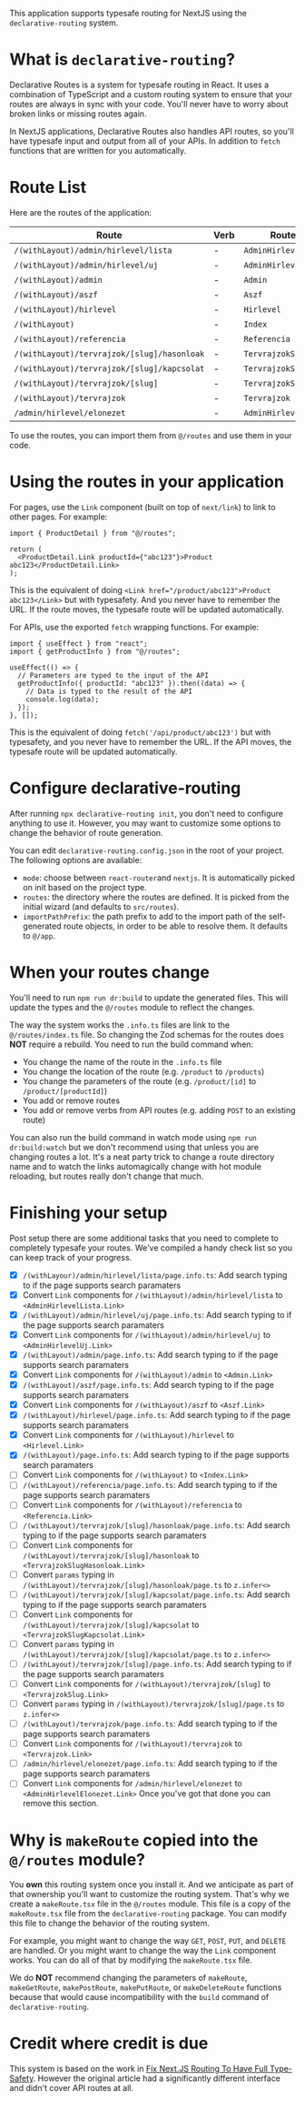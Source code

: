 This application supports typesafe routing for NextJS using the `declarative-routing` system.

# What is `declarative-routing`?

Declarative Routes is a system for typesafe routing in React. It uses a combination of TypeScript and a custom routing system to ensure that your routes are always in sync with your code. You'll never have to worry about broken links or missing routes again.

In NextJS applications, Declarative Routes also handles API routes, so you'll have typesafe input and output from all of your APIs. In addition to `fetch` functions that are written for you automatically.

# Route List

Here are the routes of the application:

| Route | Verb | Route Name | Using It |
| ----- | ---- | ---- | ---- |
| `/(withLayout)/admin/hirlevel/lista` | - | `AdminHirlevelLista` | `<AdminHirlevelLista.Link>` |
| `/(withLayout)/admin/hirlevel/uj` | - | `AdminHirlevelUj` | `<AdminHirlevelUj.Link>` |
| `/(withLayout)/admin` | - | `Admin` | `<Admin.Link>` |
| `/(withLayout)/aszf` | - | `Aszf` | `<Aszf.Link>` |
| `/(withLayout)/hirlevel` | - | `Hirlevel` | `<Hirlevel.Link>` |
| `/(withLayout)` | - | `Index` | `<Index.Link>` |
| `/(withLayout)/referencia` | - | `Referencia` | `<Referencia.Link>` |
| `/(withLayout)/tervrajzok/[slug]/hasonloak` | - | `TervrajzokSlugHasonloak` | `<TervrajzokSlugHasonloak.Link>` |
| `/(withLayout)/tervrajzok/[slug]/kapcsolat` | - | `TervrajzokSlugKapcsolat` | `<TervrajzokSlugKapcsolat.Link>` |
| `/(withLayout)/tervrajzok/[slug]` | - | `TervrajzokSlug` | `<TervrajzokSlug.Link>` |
| `/(withLayout)/tervrajzok` | - | `Tervrajzok` | `<Tervrajzok.Link>` |
| `/admin/hirlevel/elonezet` | - | `AdminHirlevelElonezet` | `<AdminHirlevelElonezet.Link>` |

To use the routes, you can import them from `@/routes` and use them in your code.

# Using the routes in your application

For pages, use the `Link` component (built on top of `next/link`) to link to other pages. For example:

```tsx
import { ProductDetail } from "@/routes";

return (
  <ProductDetail.Link productId={"abc123"}>Product abc123</ProductDetail.Link>
);
```

This is the equivalent of doing `<Link href="/product/abc123">Product abc123</Link>` but with typesafety. And you never have to remember the URL. If the route moves, the typesafe route will be updated automatically.

For APIs, use the exported `fetch` wrapping functions. For example:

```tsx
import { useEffect } from "react";
import { getProductInfo } from "@/routes";

useEffect(() => {
  // Parameters are typed to the input of the API
  getProductInfo({ productId: "abc123" }).then((data) => {
    // Data is typed to the result of the API
    console.log(data);
  });
}, []);
```

This is the equivalent of doing `fetch('/api/product/abc123')` but with typesafety, and you never have to remember the URL. If the API moves, the typesafe route will be updated automatically.

# Configure declarative-routing

After running `npx declarative-routing init`, you don't need to configure anything to use it.
However, you may want to customize some options to change the behavior of route generation.

You can edit `declarative-routing.config.json` in the root of your project. The following options are available:

- `mode`: choose between `react-router`and `nextjs`. It is automatically picked on init based on the project type.
- `routes`: the directory where the routes are defined. It is picked from the initial wizard (and defaults to `src/routes`).
- `importPathPrefix`: the path prefix to add to the import path of the self-generated route objects, in order to be able to resolve them. It defaults to `@/app`.

# When your routes change

You'll need to run `npm run dr:build` to update the generated files. This will update the types and the `@/routes` module to reflect the changes.

The way the system works the `.info.ts` files are link to the `@/routes/index.ts` file. So changing the Zod schemas for the routes does **NOT** require a rebuild. You need to run the build command when:

- You change the name of the route in the `.info.ts` file
- You change the location of the route (e.g. `/product` to `/products`)
- You change the parameters of the route (e.g. `/product/[id]` to `/product/[productId]`)
- You add or remove routes
- You add or remove verbs from API routes (e.g. adding `POST` to an existing route)

You can also run the build command in watch mode using `npm run dr:build:watch` but we don't recommend using that unless you are changing routes a lot. It's a neat party trick to change a route directory name and to watch the links automagically change with hot module reloading, but routes really don't change that much.

# Finishing your setup

Post setup there are some additional tasks that you need to complete to completely typesafe your routes. We've compiled a handy check list so you can keep track of your progress.

- [x] `/(withLayour)/admin/hirlevel/lista/page.info.ts`: Add search typing to if the page supports search paramaters
- [x] Convert `Link` components for `/(withLayout)/admin/hirlevel/lista` to `<AdminHirlevelLista.Link>`
- [x] `/(withLayout)/admin/hirlevel/uj/page.info.ts`: Add search typing to if the page supports search paramaters
- [x] Convert `Link` components for `/(withLayout)/admin/hirlevel/uj` to `<AdminHirlevelUj.Link>`
- [x] `/(withLayout)/admin/page.info.ts`: Add search typing to if the page supports search paramaters
- [x] Convert `Link` components for `/(withLayout)/admin` to `<Admin.Link>`
- [x] `/(withLayout)/aszf/page.info.ts`: Add search typing to if the page supports search paramaters
- [x] Convert `Link` components for `/(withLayout)/aszf` to `<Aszf.Link>`
- [x] `/(withLayout)/hirlevel/page.info.ts`: Add search typing to if the page supports search paramaters
- [x] Convert `Link` components for `/(withLayout)/hirlevel` to `<Hirlevel.Link>`
- [x] `/(withLayout)/page.info.ts`: Add search typing to if the page supports search paramaters
- [ ] Convert `Link` components for `/(withLayout)` to `<Index.Link>`
- [ ] `/(withLayout)/referencia/page.info.ts`: Add search typing to if the page supports search paramaters
- [ ] Convert `Link` components for `/(withLayout)/referencia` to `<Referencia.Link>`
- [ ] `/(withLayout)/tervrajzok/[slug]/hasonloak/page.info.ts`: Add search typing to if the page supports search paramaters
- [ ] Convert `Link` components for `/(withLayout)/tervrajzok/[slug]/hasonloak` to `<TervrajzokSlugHasonloak.Link>`
- [ ] Convert `params` typing in `/(withLayout)/tervrajzok/[slug]/hasonloak/page.ts` to `z.infer<>`
- [ ] `/(withLayout)/tervrajzok/[slug]/kapcsolat/page.info.ts`: Add search typing to if the page supports search paramaters
- [ ] Convert `Link` components for `/(withLayout)/tervrajzok/[slug]/kapcsolat` to `<TervrajzokSlugKapcsolat.Link>`
- [ ] Convert `params` typing in `/(withLayout)/tervrajzok/[slug]/kapcsolat/page.ts` to `z.infer<>`
- [ ] `/(withLayout)/tervrajzok/[slug]/page.info.ts`: Add search typing to if the page supports search paramaters
- [ ] Convert `Link` components for `/(withLayout)/tervrajzok/[slug]` to `<TervrajzokSlug.Link>`
- [ ] Convert `params` typing in `/(withLayout)/tervrajzok/[slug]/page.ts` to `z.infer<>`
- [ ] `/(withLayout)/tervrajzok/page.info.ts`: Add search typing to if the page supports search paramaters
- [ ] Convert `Link` components for `/(withLayout)/tervrajzok` to `<Tervrajzok.Link>`
- [ ] `/admin/hirlevel/elonezet/page.info.ts`: Add search typing to if the page supports search paramaters
- [ ] Convert `Link` components for `/admin/hirlevel/elonezet` to `<AdminHirlevelElonezet.Link>`
Once you've got that done you can remove this section.

# Why is `makeRoute` copied into the `@/routes` module?

You **own** this routing system once you install it. And we anticipate as part of that ownership you'll want to customize the routing system. That's why we create a `makeRoute.tsx` file in the `@/routes` module. This file is a copy of the `makeRoute.tsx` file from the `declarative-routing` package. You can modify this file to change the behavior of the routing system.

For example, you might want to change the way `GET`, `POST`, `PUT`, and `DELETE` are handled. Or you might want to change the way the `Link` component works. You can do all of that by modifying the `makeRoute.tsx` file.

We do **NOT** recommend changing the parameters of `makeRoute`, `makeGetRoute`, `makePostRoute`, `makePutRoute`, or `makeDeleteRoute` functions because that would cause incompatibility with the `build` command of `declarative-routing`.

# Credit where credit is due

This system is based on the work in [Fix Next.JS Routing To Have Full Type-Safety](https://www.flightcontrol.dev/blog/fix-nextjs-routing-to-have-full-type-safety). However the original article had a significantly different interface and didn't cover API routes at all.
